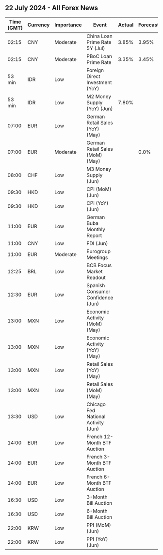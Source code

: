 ## 22 July 2024 - All Forex News

| Time (GMT) | Currency | Importance | Event | Actual | Forecast | Previous |
|------|----------|------------|-------|--------|----------|----------|
| 02:15 | CNY | Moderate | China Loan Prime Rate 5Y (Jul) | 3.85% | 3.95% | 3.95% |
| 02:15 | CNY | Moderate | PBoC Loan Prime Rate | 3.35% | 3.45% | 3.45% |
| 53 min | IDR | Low | Foreign Direct Investment (YoY) |  |  | 15.50% |
| 53 min | IDR | Low | M2 Money Supply (YoY) (Jun) | 7.80% |  | 7.60% |
| 07:00 | EUR | Low | German Retail Sales (YoY) (May) |  |  | -0.6% |
| 07:00 | EUR | Moderate | German Retail Sales (MoM) (May) |  | 0.0% | -1.2% |
| 08:00 | CHF | Low | M3 Money Supply (Jun) |  |  | 1,136,149.0B |
| 09:30 | HKD | Low | CPI (MoM) (Jun) |  |  | -0.20% |
| 09:30 | HKD | Low | CPI (YoY) (Jun) |  |  | 1.20% |
| 11:00 | EUR | Low | German Buba Monthly Report |  |  |  |
| 11:00 | CNY | Low | FDI (Jun) |  |  | -28.20% |
| 11:00 | EUR | Moderate | Eurogroup Meetings |  |  |  |
| 12:25 | BRL | Low | BCB Focus Market Readout |  |  |  |
| 12:30 | EUR | Low | Spanish Consumer Confidence (Jun) |  |  | 83.8 |
| 13:00 | MXN | Low | Economic Activity (MoM) (May) |  |  | -0.60% |
| 13:00 | MXN | Low | Economic Activity (YoY) (May) |  |  | 5.40% |
| 13:00 | MXN | Low | Retail Sales (YoY) (May) |  |  | 3.2% |
| 13:00 | MXN | Low | Retail Sales (MoM) (May) |  |  | 0.5% |
| 13:30 | USD | Low | Chicago Fed National Activity (Jun) |  |  | 0.18 |
| 14:00 | EUR | Low | French 12-Month BTF Auction |  |  | 3.355% |
| 14:00 | EUR | Low | French 3-Month BTF Auction |  |  | 3.602% |
| 14:00 | EUR | Low | French 6-Month BTF Auction |  |  | 3.537% |
| 16:30 | USD | Low | 3-Month Bill Auction |  |  | 5.195% |
| 16:30 | USD | Low | 6-Month Bill Auction |  |  | 4.985% |
| 22:00 | KRW | Low | PPI (MoM) (Jun) |  |  | 0.1% |
| 22:00 | KRW | Low | PPI (YoY) (Jun) |  |  | 2.3% |
